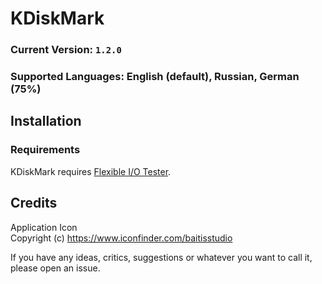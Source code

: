 # KDiskMark
### Current Version: `1.2.0`
### Supported Languages: English (default), Russian, German (75%)

## Installation
### Requirements
KDiskMark requires [Flexible I/O Tester](https://github.com/axboe/fio).

## Credits
Application Icon  
Copyright (c) https://www.iconfinder.com/baitisstudio

If you have any ideas, critics, suggestions or whatever you want to call it, please open an issue.

